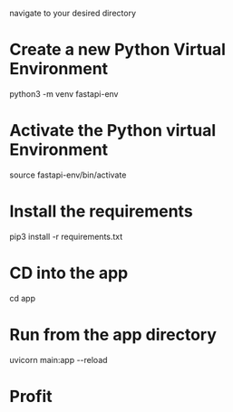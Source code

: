 navigate to your desired directory

# Create a new Python Virtual Environment
python3 -m venv fastapi-env

# Activate the Python virtual Environment
source fastapi-env/bin/activate

# Install the requirements
pip3 install -r requirements.txt

# CD into the app
cd app

# Run from the app directory 
uvicorn main:app --reload 

# Profit